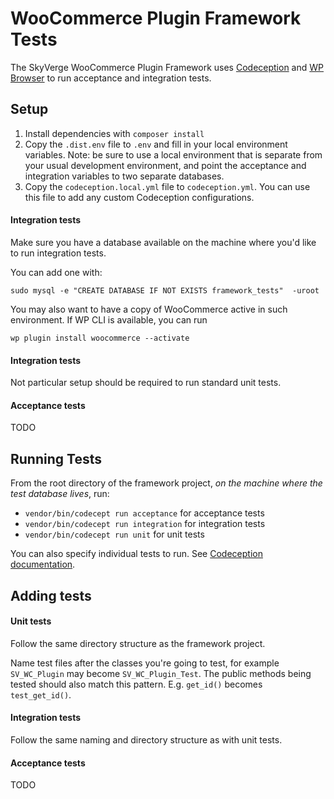 # WooCommerce Plugin Framework Tests

The SkyVerge WooCommerce Plugin Framework uses [Codeception](https://codeception.com/) and [WP Browser](https://wpbrowser.wptestkit.dev/) to run acceptance and integration tests.

## Setup

1) Install dependencies with `composer install`
1) Copy the `.dist.env` file to `.env` and fill in your local environment variables. Note: be sure to use a local environment that is separate from your usual development environment, and point the acceptance and integration variables to two separate databases.
1) Copy the `codeception.local.yml` file to `codeception.yml`. You can use this file to add any custom Codeception configurations.

#### Integration tests

Make sure you have a database available on the machine where you'd like to run integration tests.

You can add one with:

```shell script
sudo mysql -e "CREATE DATABASE IF NOT EXISTS framework_tests"  -uroot
``` 

You may also want to have a copy of WooCommerce active in such environment. If WP CLI is available, you can run

```shell script
wp plugin install woocommerce --activate
```

#### Integration tests

Not particular setup should be required to run standard unit tests.

#### Acceptance tests

TODO

## Running Tests

From the root directory of the framework project, _on the machine where the test database lives_, run:

- `vendor/bin/codecept run acceptance` for acceptance tests
- `vendor/bin/codecept run integration` for integration tests
- `vendor/bin/codecept run unit` for unit tests

You can also specify individual tests to run. See [Codeception documentation](https://codeception.com/docs/reference/Commands).

## Adding tests

#### Unit tests

Follow the same directory structure as the framework project.

Name test files after the classes you're going to test, for example `SV_WC_Plugin` may become `SV_WC_Plugin_Test`. The public methods being tested should also match this pattern. E.g. `get_id()` becomes `test_get_id()`. 

#### Integration tests

Follow the same naming and directory structure as with unit tests.

#### Acceptance tests

TODO